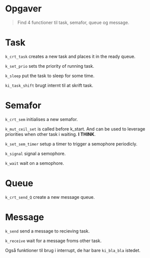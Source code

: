# Opgaver

> Find 4 functioner til task, semafor, queue og message.

# Task

`k_crt_task` creates a new task and places it in the ready queue.

`k_set_prio` sets the priority of running task.

`k_sleep` put the task to sleep for some time.

`ki_task_shift` brugt internt til at skrift task.

# Semafor

`k_crt_sem` initialises a new semafor.

`k_mut_ceil_set` is called before k\_start.
And can be used to leverage priorities when other task i waiting. **I THINK**.

`k_set_sem_timer` setup a timer to trigger a semophore periodicly.

`k_signal` signal a semophore.

`k_wait` wait on a semophore.

# Queue

`k_crt_send_Q` create a new message queue.

# Message

`k_send` send a message to recieving task.

`k_receive` wait for a message froms other task.

Også funktioner til brug i interrupt, de har bare `ki_bla_bla` istedet.

